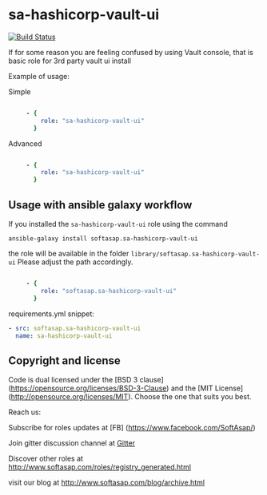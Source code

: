 sa-hashicorp-vault-ui
=====================

[![Build Status](https://travis-ci.org/softasap/sa-hashicorp-vault-ui.svg?branch=master)](https://travis-ci.org/softasap/sa-hashicorp-vault-ui)

If for some reason you are feeling confused by using Vault console, that is basic role for 3rd party vault ui install


Example of usage:

Simple

```YAML

     - {
         role: "sa-hashicorp-vault-ui"
       }


```

Advanced

```YAML

     - {
         role: "sa-hashicorp-vault-ui"
       }


```



Usage with ansible galaxy workflow
----------------------------------

If you installed the `sa-hashicorp-vault-ui` role using the command


`
   ansible-galaxy install softasap.sa-hashicorp-vault-ui
`

the role will be available in the folder `library/softasap.sa-hashicorp-vault-ui`
Please adjust the path accordingly.

```YAML

     - {
         role: "softasap.sa-hashicorp-vault-ui"
       }

```



requirements.yml snippet: 

```YAML
- src: softasap.sa-hashicorp-vault-ui
  name: sa-hashicorp-vault-ui
```




Copyright and license
---------------------

Code is dual licensed under the [BSD 3 clause] (https://opensource.org/licenses/BSD-3-Clause) and the [MIT License] (http://opensource.org/licenses/MIT). Choose the one that suits you best.

Reach us:

Subscribe for roles updates at [FB] (https://www.facebook.com/SoftAsap/)

Join gitter discussion channel at [Gitter](https://gitter.im/softasap)

Discover other roles at  http://www.softasap.com/roles/registry_generated.html

visit our blog at http://www.softasap.com/blog/archive.html





